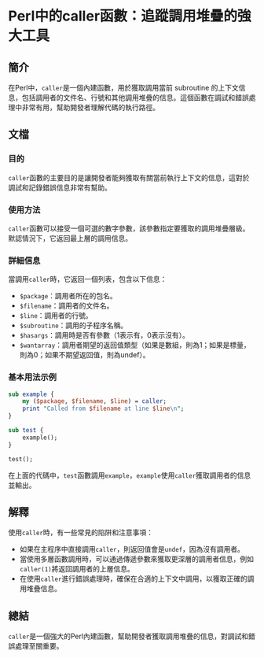 <!--
Meta Description: # Perl中的caller函數：追蹤調用堆疊的強大工具 ## 簡介 在Perl中，`caller`是一個內建函數，用於獲取調用當前 subroutine 的上下文信息，包括調用者的文件名、行號和其他調用堆疊的信息。這個函數在調試和錯誤處理中非常有用，幫助開發者理解代碼的執行路徑。 ## 文檔 ##...
Meta Keywords: caller, line, example, filename, test
-->

# Perl中的caller函數：追蹤調用堆疊的強大工具

## 簡介
在Perl中，`caller`是一個內建函數，用於獲取調用當前 subroutine 的上下文信息，包括調用者的文件名、行號和其他調用堆疊的信息。這個函數在調試和錯誤處理中非常有用，幫助開發者理解代碼的執行路徑。

## 文檔
### 目的
`caller`函數的主要目的是讓開發者能夠獲取有關當前執行上下文的信息，這對於調試和記錄錯誤信息非常有幫助。

### 使用方法
`caller`函數可以接受一個可選的數字參數，該參數指定要獲取的調用堆疊層級。默認情況下，它返回最上層的調用信息。

### 詳細信息
當調用`caller`時，它返回一個列表，包含以下信息：
- `$package`：調用者所在的包名。
- `$filename`：調用者的文件名。
- `$line`：調用者的行號。
- `$subroutine`：調用的子程序名稱。
- `$hasargs`：調用時是否有參數（1表示有，0表示沒有）。
- `$wantarray`：調用者期望的返回值類型（如果是數組，則為1；如果是標量，則為0；如果不期望返回值，則為undef）。

### 基本用法示例
```perl
sub example {
    my ($package, $filename, $line) = caller;
    print "Called from $filename at line $line\n";
}

sub test {
    example();
}

test();
```
在上面的代碼中，`test`函數調用`example`，`example`使用`caller`獲取調用者的信息並輸出。

## 解釋
使用`caller`時，有一些常見的陷阱和注意事項：
- 如果在主程序中直接調用`caller`，則返回值會是`undef`，因為沒有調用者。
- 當使用多層函數調用時，可以通過傳遞參數來獲取更深層的調用者信息，例如`caller(1)`將返回調用者的上層信息。
- 在使用`caller`進行錯誤處理時，確保在合適的上下文中調用，以獲取正確的調用堆疊信息。

## 總結
`caller`是一個強大的Perl內建函數，幫助開發者獲取調用堆疊的信息，對調試和錯誤處理至關重要。